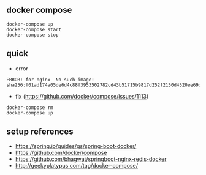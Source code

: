 ## docker compose
```
docker-compose up
docker-compose start
docker-compose stop
```


## quick 
* error 
```
ERROR: for nginx  No such image: sha256:f01ad174a05de6d4c88f3953502782cd43b51715b9817d252f2150d4520ee69d\
```

* fix (https://github.com/docker/compose/issues/1113)
```
docker-compose rm
docker-compose up
```

## setup references
* https://spring.io/guides/gs/spring-boot-docker/
* https://github.com/docker/compose
* https://github.com/bhagwat/springboot-nginx-redis-docker
* http://geekyplatypus.com/tag/docker-compose/

